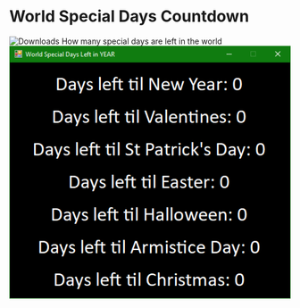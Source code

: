 # World Special Days Countdown
<img src="https://img.shields.io/github/downloads/JoshuaMaitland/WorldSpecialDaysCountdown/total?label=Downloads" alt="Downloads"/>
How many special days are left in the world

<img src="Screenshot.png" alt="World Special Days Countdown window"/>